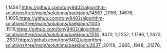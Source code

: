 1,14567,https://github.com/tony9402/algorithm-solutions/tree/main/solutions/baekjoon/14567
,2056,
,14676,
1,1005,https://github.com/tony9402/algorithm-solutions/tree/main/solutions/baekjoon/1005
,1516,https://github.com/tony9402/algorithm-solutions/tree/main/solutions/baekjoon/1516
,9470,
1,2252,
1,1766,
1,2623,
,2637,https://github.com/tony9402/algorithm-solutions/tree/main/solutions/baekjoon/2637
,20119,
,3665,
,1948,
,21276,
